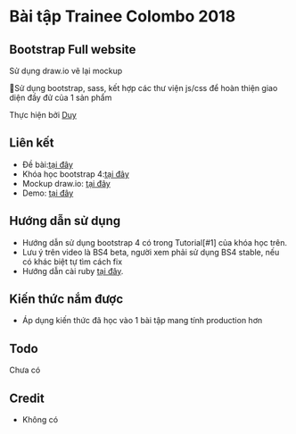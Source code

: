 # Bài tập Trainee Colombo 2018

## Bootstrap Full website

Sử dụng draw.io vẽ lại mockup

Sử dụng bootstrap, sass, kết hợp các thư viện js/css để hoàn thiện giao diện đầy đử của 1 sản phẩm

Thực hiện bởi [Duy](https://github.com/DoVanDuyHedspi)

## Liên kết

- Đề bài:[tại đây](https://docs.google.com/spreadsheets/d/1AcPRWhkGZsbpEEnysr7i6qq9YZHvAOyGe_X_DFYu2TE/edit?ts=5a7807d7#gid=1068631537)
- Khóa học bootstrap 4:[tại đây](https://www.youtube.com/playlist?list=PLUoqTnNH-2XyNhhLuYrrmrmV46jVw6RHF)
- Mockup draw.io: [tại đây](https://drive.google.com/file/d/10tPtvGLhUpZY_AReNyOGciz2uzJoGr_6/view?usp=sharing)
- Demo: [tại đây](https://dovanduyhedspi.github.io/BootstrapFull_DVDUY/)

## Hướng dẫn sử dụng 

- Hướng dẫn sử dụng bootstrap 4 có trong Tutorial[#1] của khóa học trên.
- Lưu ý trên video là BS4 beta, người xem phải sử dụng BS4 stable, nếu có khác biệt tự tìm cách fix
- Hướng dẫn cài ruby [tại đây](https://sass-lang.com/install).
## Kiến thức nắm được

- Áp dụng kiến thức đã học vào 1 bài tập mang tính production hơn


## Todo

Chưa có

## Credit

- Không có
